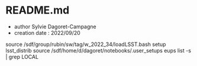 # README.md

- author Sylvie Dagoret-Campagne
- creation date : 2022/09/20 

source  /sdf/group/rubin/sw/tag/w_2022_34/loadLSST.bash
setup lsst_distrib
source /sdf/home/d/dagoret/notebooks/.user_setups
eups list -s | grep LOCAL
 
